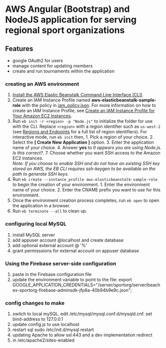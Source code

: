 # AWS Angular (Bootstrap) and NodeJS application for serving regional sport organizations

## Features
* google OAuth2 for users
* manage content for updating members
* create and run tournaments within the application


### creating an AWS environment
  1. [Install the AWS Elastic Beanstalk Command Line Interface (CLI)](http://docs.aws.amazon.com/elasticbeanstalk/latest/dg/eb-cli3-install.html).
  2. Create an IAM Instance Profile named **aws-elasticbeanstalk-sample-role** with the policy in [iam_policy.json](iam_policy.json). For more information on how to create an IAM Instance Profile, see [Create an IAM Instance Profile for Your Amazon EC2 Instances](https://docs.aws.amazon.com/codedeploy/latest/userguide/how-to-create-iam-instance-profile.html).
  3. Run `eb init -r <region> -p "Node.js"` to initialize the folder for use with the CLI. Replace `<region>` with a region identifier such as `us-west-2` (see [Regions and Endpoints](https://docs.amazonaws.cn/en_us/general/latest/gr/rande.html#elasticbeanstalk_region) for a full list of region identifiers). For interactive mode, run `eb init` then,
    1. Pick a region of your choice.
    2. Select the **[ Create New Application ]** option.
    3. Enter the application name of your choice.
    4. Answer **yes** to *It appears you are using Node.js. Is this correct?*.
    7. Choose whether you want SSH access to the Amazon EC2 instances.  
      *Note: If you choose to enable SSH and do not have an existing SSH key stored on AWS, the EB CLI requires ssh-keygen to be available on the path to generate SSH keys.*  
  4. Run `eb create --instance_profile aws-elasticbeanstalk-sample-role` to begin the creation of your environment.
    1. Enter the environment name of your choice.
    2. Enter the CNAME prefix you want to use for this environment.
  5. Once the environment creation process completes, run `eb open` to open the application in a browser.
  6. Run `eb terminate --all` to clean up.

### configuring local MySQL
1. install MySQL server
2. add appuser account @localhost and create database
3. add optional external account @ '%'
4. grant permisssions for external account on appuser database 

### Using the Firebase server-side configuration
1. paste in the Firebase configuration file
2. update the environment variable to point to the file: 
export GOOGLE_APPLICATION_CREDENTIALS="/server/sportorg/server/beaches-sportorg-firebase-adminsdk-jfp8a-40b94b9e9c.json";


### config changes to make
1. switch to local mySQL. edit /etc/mysql/mysql.conf.d/mysqld.cnf. set bind-address to 127.0.0.1
2. update config.js to use localhost
3. restart sql sudo /etc/init.d/mysql restart
4. updating Apache to allow ssl:443 and a dev implementation redirect
5. in /etc/apache2/sites-enabled 